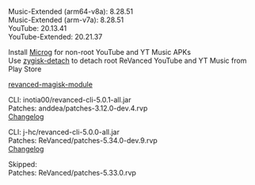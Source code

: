 Music-Extended (arm64-v8a): 8.28.51  
Music-Extended (arm-v7a): 8.28.51  
YouTube: 20.13.41  
YouTube-Extended: 20.21.37  

Install [Microg](https://github.com/ReVanced/GmsCore/releases) for non-root YouTube and YT Music APKs  
Use [zygisk-detach](https://github.com/j-hc/zygisk-detach) to detach root ReVanced YouTube and YT Music from Play Store  

[revanced-magisk-module](https://github.com/j-hc/revanced-magisk-module)
  
CLI: inotia00/revanced-cli-5.0.1-all.jar  
Patches: anddea/patches-3.12.0-dev.4.rvp  
[Changelog](https://github.com/anddea/revanced-patches/releases/tag/v3.12.0-dev.4)

CLI: j-hc/revanced-cli-5.0.0-all.jar  
Patches: ReVanced/patches-5.34.0-dev.9.rvp  
[Changelog](https://github.com/ReVanced/revanced-patches/releases/tag/v5.34.0-dev.9)  

Skipped:  
Patches: ReVanced/patches-5.33.0.rvp      
